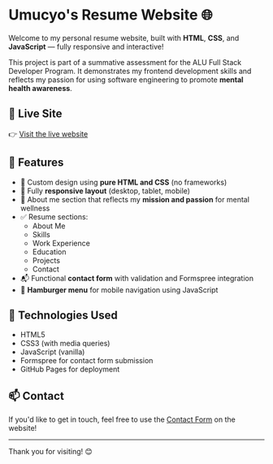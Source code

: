 # Umucyo's Resume Website 🌐

Welcome to my personal resume website, built with **HTML**, **CSS**, and **JavaScript** — fully responsive and interactive!

This project is part of a summative assessment for the ALU Full Stack Developer Program. It demonstrates my frontend development skills and reflects my passion for using software engineering to promote **mental health awareness**.

## 🔗 Live Site
👉 [Visit the live website](https://nazira-umucyo.github.io/Umucyo-s-resume/)

## 📄 Features

- 🎨 Custom design using **pure HTML and CSS** (no frameworks)
- 📱 Fully **responsive layout** (desktop, tablet, mobile)
- 🧠 About me section that reflects my **mission and passion** for mental wellness
- ✅ Resume sections:
  - About Me
  - Skills
  - Work Experience
  - Education
  - Projects
  - Contact
- 📬 Functional **contact form** with validation and Formspree integration
- 🍔 **Hamburger menu** for mobile navigation using JavaScript

## 🚀 Technologies Used

- HTML5
- CSS3 (with media queries)
- JavaScript (vanilla)
- Formspree for contact form submission
- GitHub Pages for deployment

## 📫 Contact

If you'd like to get in touch, feel free to use the [Contact Form](https://nazira-umucyo.github.io/Umucyo-s-resume/#contact) on the website!

---

Thank you for visiting! 😊
